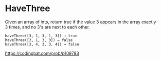 # HaveThree

Given an array of ints, return true if the value 3 appears in the array exactly 3 times, and no 3's are next to each other.
```
haveThree([3, 1, 3, 1, 3]) → true
haveThree([3, 1, 3, 3]) → false
haveThree([3, 4, 3, 3, 4]) → false
```
https://codingbat.com/prob/p109783